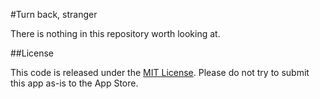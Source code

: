 #Turn back, stranger

There is nothing in this repository worth looking at.

##License

This code is released under the [MIT License](http://en.wikipedia.org/wiki/MIT_License). Please do not try to submit this app as-is to the App Store.
